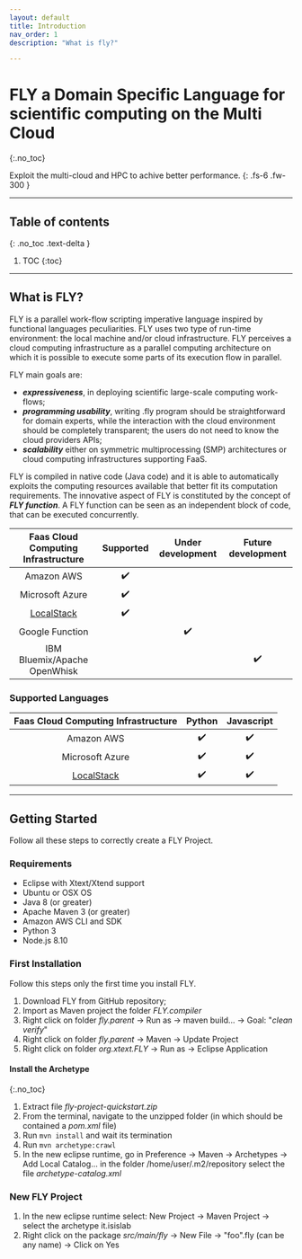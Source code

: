 ```yaml
---
layout: default
title: Introduction
nav_order: 1
description: "What is fly?"

---
```


# FLY a Domain Specific Language for scientific computing on the Multi Cloud
{:.no_toc}

Exploit the multi-cloud and HPC to achive better performance.
{: .fs-6 .fw-300 }

---

## Table of contents
{: .no_toc .text-delta }

1. TOC
{:toc}

---

## What is FLY?

FLY is a parallel work-flow scripting imperative language inspired by functional languages peculiarities.
FLY uses two type of run-time environment: the local machine and/or cloud infrastructure. FLY perceives a cloud computing infrastructure as a parallel computing architecture on which it is possible to execute some parts of its execution flow in parallel.

FLY main goals are:
* ___expressiveness___, in deploying scientific large-scale computing work-flows;
* ___programming usability___, writing .fly program should be straightforward for domain experts, while the interaction with the cloud environment should be completely transparent; the users do not need to know the cloud providers APIs;
* ___scalability___ either on symmetric multiprocessing (SMP) architectures or cloud computing infrastructures supporting FaaS. 

FLY is compiled in native code (Java code) and it is able to automatically exploits the computing resources available that better fit its computation requirements. The innovative aspect of FLY is constituted by the concept of ___FLY function___. A FLY function can be seen as an independent block of code, that can be executed concurrently.

| Faas Cloud Computing Infrastructure | Supported          | Under development  | Future development |
|:-------------------------------------:|:--------------------:|:--------------------:|:--------------------:|
| Amazon AWS                          | ✔️ |                    |                    |
| Microsoft Azure                     | ✔️ |                    |                    |
| [LocalStack](https://localstack.cloud/)| ✔️ |                 |                    |
| Google Function                     |                    | ✔️ |  |
| IBM Bluemix/Apache OpenWhisk        |                    |                    | ✔️ |

### Supported Languages

|Faas Cloud Computing Infrastructure |Python | Javascript|
|:-------------------------------------:|:--------------------:|:--------------------:|
| Amazon AWS                               | ✔️ |✔️   |
| Microsoft Azure                          | ✔️ |✔️   |
| [LocalStack](https://localstack.cloud/)  | ✔️ |✔️   |

---

## Getting Started

Follow all these steps to correctly create a FLY Project.

### Requirements

- Eclipse with Xtext/Xtend support
- Ubuntu or OSX OS
- Java 8 (or greater)
- Apache Maven 3 (or greater)
- Amazon AWS CLI and SDK
- Python 3
- Node.js 8.10

### First Installation
Follow this steps only the first time you install FLY.

1. Download FLY from GitHub repository;
2. Import as Maven project the folder _FLY.compiler_
3. Right click on folder _fly.parent_ -> Run as -> maven build... -> Goal: "_clean verify_"
4. Right click on folder _fly.parent_ -> Maven -> Update Project
5. Right click on folder _org.xtext.FLY_ -> Run as -> Eclipse Application

#### Install the Archetype
{:.no_toc}

1. Extract file _fly-project-quickstart.zip_
2. From the terminal, navigate to the unzipped folder (in which should be contained a _pom.xml_ file)
3. Run `mvn install` and wait its termination
4. Run `mvn archetype:crawl`
5. In the new eclipse runtime, go in Preference -> Maven -> Archetypes -> Add Local Catalog... in the folder /home/user/.m2/repository select the file _archetype-catalog.xml_

### New FLY Project

1. In the new eclipse runtime select: New Project -> Maven Project -> select the archetype it.isislab
2. Right click on the package _src/main/fly_ -> New File -> "foo".fly (can be any name) -> Click on Yes
